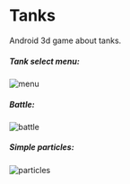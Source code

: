 Tanks
=====

Android 3d game about tanks.

##### Tank select menu:
![menu](https://raw.github.com/Nirklav/Tanks/master/screen_tankSelectMenu.png)

##### Battle:
![battle](https://raw.github.com/Nirklav/Tanks/master/screen_battle.png)

##### Simple particles:
![particles](https://raw.github.com/Nirklav/Tanks/master/screen_simpleParticles.png)
